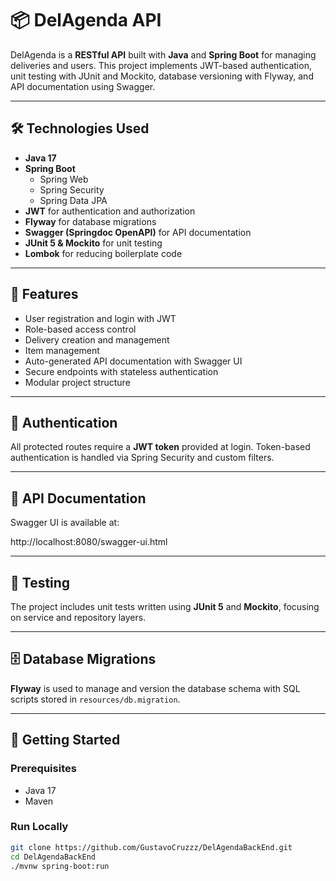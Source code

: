 # 📦 DelAgenda API

DelAgenda is a **RESTful API** built with **Java** and **Spring Boot** for managing deliveries and users. This project implements JWT-based authentication, unit testing with JUnit and Mockito, database versioning with Flyway, and API documentation using Swagger.

---

## 🛠️ Technologies Used

- **Java 17**
- **Spring Boot**
  - Spring Web
  - Spring Security
  - Spring Data JPA
- **JWT** for authentication and authorization
- **Flyway** for database migrations
- **Swagger (Springdoc OpenAPI)** for API documentation
- **JUnit 5 & Mockito** for unit testing
- **Lombok** for reducing boilerplate code

---

## 🚀 Features

- User registration and login with JWT
- Role-based access control
- Delivery creation and management
- Item management
- Auto-generated API documentation with Swagger UI
- Secure endpoints with stateless authentication
- Modular project structure

---

## 🔐 Authentication

All protected routes require a **JWT token** provided at login. Token-based authentication is handled via Spring Security and custom filters.

---

## 📄 API Documentation

Swagger UI is available at:

http://localhost:8080/swagger-ui.html

---

## 🧪 Testing

The project includes unit tests written using **JUnit 5** and **Mockito**, focusing on service and repository layers.

---

## 🗄️ Database Migrations

**Flyway** is used to manage and version the database schema with SQL scripts stored in `resources/db.migration`.

---

## 🏁 Getting Started

### Prerequisites

- Java 17
- Maven

### Run Locally

```bash
git clone https://github.com/GustavoCruzzz/DelAgendaBackEnd.git
cd DelAgendaBackEnd
./mvnw spring-boot:run

